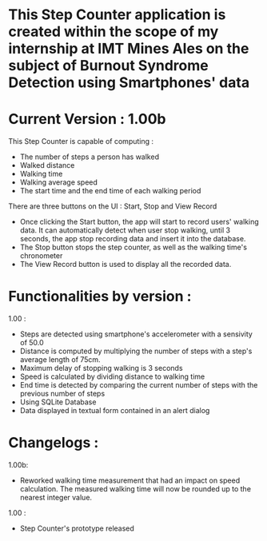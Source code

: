 # This Step Counter application is created within the scope of my internship at IMT Mines Ales on the subject of Burnout Syndrome Detection using Smartphones' data
# Current Version : 1.00b

This Step Counter is capable of computing : 
- The number of steps a person has walked
- Walked distance
- Walking time
- Walking average speed
- The start time and the end time of each walking period

There are three buttons on the UI : Start, Stop and View Record
- Once clicking the Start button, the app will start to record users' walking data. It can automatically detect when user stop walking, until 3 seconds, the app stop recording data and insert it into the database.
- The Stop button stops the step counter, as well as the walking time's chronometer
- The View Record button is used to display all the recorded data.

# Functionalities by version :
1.00 :
- Steps are detected using smartphone's accelerometer with a sensivity of 50.0
- Distance is computed by multiplying the number of steps with a step's average length of 75cm.
- Maximum delay of stopping walking is 3 seconds
- Speed is calculated by dividing distance to walking time
- End time is detected by comparing the current number of steps with the previous number of steps
- Using SQLite Database
- Data displayed in textual form contained in an alert dialog

# Changelogs :
1.00b:
- Reworked walking time measurement that had an impact on speed calculation. The measured walking time will now be rounded up to the nearest integer value.

1.00 : 
- Step Counter's prototype released
